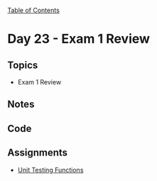 [Table of Contents](/README.md)

# Day 23 - Exam 1 Review

## Topics
* Exam 1 Review

## Notes
<!-- More detailed notes from class, including whiteboard photos etc -->

## Code
<!-- Make sure to update the XX in the folder name if you uncomment this block-->
<!-- [Code we wrote in class today](https://github.com/TIY-Austin-Front-End-Engineering/Curriculum/tree/master/notes/day-23/examples) -->

## Assignments
* [Unit Testing Functions](https://online.theironyard.com/library/paths/115/units/863/assignments/1515)
